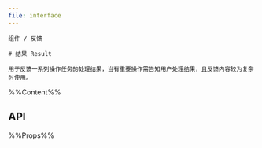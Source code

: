 ```yaml
---
file: interface
---
```


`````
组件 / 反馈

# 结果 Result

用于反馈一系列操作任务的处理结果，当有重要操作需告知用户处理结果，且反馈内容较为复杂时使用。
`````

%%Content%%

## API

%%Props%%
